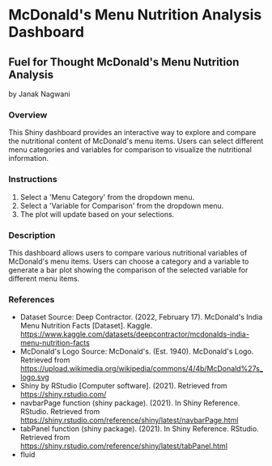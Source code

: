 # McDonald's Menu Nutrition Analysis Dashboard

## Fuel for Thought McDonald's Menu Nutrition Analysis 
by Janak Nagwani

### Overview
This Shiny dashboard provides an interactive way to explore and compare the nutritional content of McDonald's menu items. Users can select different menu categories and variables for comparison to visualize the nutritional information.

### Instructions
1. Select a 'Menu Category' from the dropdown menu.
2. Select a 'Variable for Comparison' from the dropdown menu.
3. The plot will update based on your selections.

### Description
This dashboard allows users to compare various nutritional variables of McDonald's menu items. Users can choose a category and a variable to generate a bar plot showing the comparison of the selected variable for different menu items.

### References
- Dataset Source: Deep Contractor. (2022, February 17). McDonald's India Menu Nutrition Facts [Dataset]. Kaggle. https://www.kaggle.com/datasets/deepcontractor/mcdonalds-india-menu-nutrition-facts
- McDonald's Logo Source: McDonald's. (Est. 1940). McDonald's Logo. Retrieved from https://upload.wikimedia.org/wikipedia/commons/4/4b/McDonald%27s_logo.svg
- Shiny by RStudio [Computer software]. (2021). Retrieved from https://shiny.rstudio.com/
- navbarPage function (shiny package). (2021). In Shiny Reference. RStudio. Retrieved from https://shiny.rstudio.com/reference/shiny/latest/navbarPage.html
- tabPanel function (shiny package). (2021). In Shiny Reference. RStudio. Retrieved from https://shiny.rstudio.com/reference/shiny/latest/tabPanel.html
- fluid

